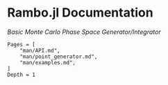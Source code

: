# Rambo.jl Documentation

*Basic Monte Carlo Phase Space Generator/Integrator*

```@contents
Pages = [
    "man/API.md",
    "man/point_generator.md",
    "man/examples.md",
]
Depth = 1
```
